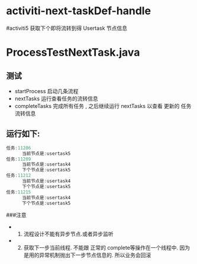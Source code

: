 activiti-next-taskDef-handle
============================

#activiti5 获取下个即将流转到得 Usertask 节点信息

# ProcessTestNextTask.java

## 测试

- startProcess 启动几条流程
- nextTasks 运行查看任务的流转信息
- completeTasks 完成所有任务 , 之后继续运行 nextTasks 以查看 更新的 任务流转信息

## 运行如下:

```java
任务:11206
      当前节点是:usertask5
任务:11209
      当前节点是:usertask4
      下个节点是:usertask5
任务:11212
      当前节点是:usertask4
      下个节点是:usertask5
任务:11215
      当前节点是:usertask4
      下个节点是:usertask5
```

###注意

- 1. 流程设计不能有异步节点.或者异步监听
- 2. 获取下一步当前线程. 不能跟 正常的 complete等操作在一个线程中. 因为是用的异常机制抛出下一步节点信息的. 所以业务会回滚
